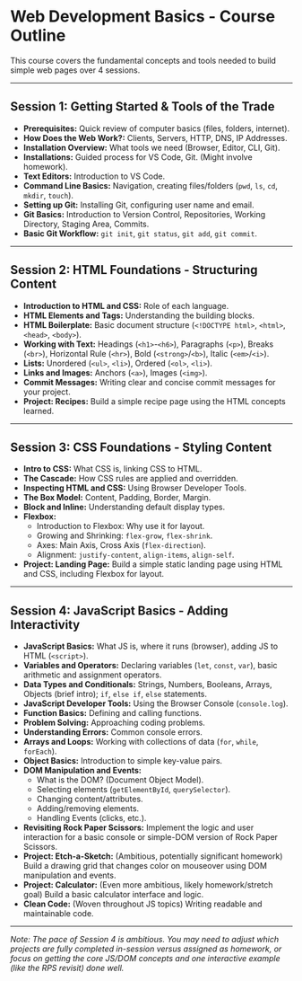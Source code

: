 # Web Development Basics - Course Outline

This course covers the fundamental concepts and tools needed to build simple web pages over 4 sessions.

---

## Session 1: Getting Started & Tools of the Trade

*   **Prerequisites:** Quick review of computer basics (files, folders, internet).
*   **How Does the Web Work?:** Clients, Servers, HTTP, DNS, IP Addresses.
*   **Installation Overview:** What tools we need (Browser, Editor, CLI, Git).
*   **Installations:** Guided process for VS Code, Git. (Might involve homework).
*   **Text Editors:** Introduction to VS Code.
*   **Command Line Basics:** Navigation, creating files/folders (`pwd`, `ls`, `cd`, `mkdir`, `touch`).
*   **Setting up Git:** Installing Git, configuring user name and email.
*   **Git Basics:** Introduction to Version Control, Repositories, Working Directory, Staging Area, Commits.
*   **Basic Git Workflow:** `git init`, `git status`, `git add`, `git commit`.

---

## Session 2: HTML Foundations - Structuring Content

*   **Introduction to HTML and CSS:** Role of each language.
*   **HTML Elements and Tags:** Understanding the building blocks.
*   **HTML Boilerplate:** Basic document structure (`<!DOCTYPE html>`, `<html>`, `<head>`, `<body>`).
*   **Working with Text:** Headings (`<h1>`-`<h6>`), Paragraphs (`<p>`), Breaks (`<br>`), Horizontal Rule (`<hr>`), Bold (`<strong>`/`<b>`), Italic (`<em>`/`<i>`).
*   **Lists:** Unordered (`<ul>`, `<li>`), Ordered (`<ol>`, `<li>`).
*   **Links and Images:** Anchors (`<a>`), Images (`<img>`).
*   **Commit Messages:** Writing clear and concise commit messages for your project.
*   **Project: Recipes:** Build a simple recipe page using the HTML concepts learned.

---

## Session 3: CSS Foundations - Styling Content

*   **Intro to CSS:** What CSS is, linking CSS to HTML.
*   **The Cascade:** How CSS rules are applied and overridden.
*   **Inspecting HTML and CSS:** Using Browser Developer Tools.
*   **The Box Model:** Content, Padding, Border, Margin.
*   **Block and Inline:** Understanding default display types.
*   **Flexbox:**
    *   Introduction to Flexbox: Why use it for layout.
    *   Growing and Shrinking: `flex-grow`, `flex-shrink`.
    *   Axes: Main Axis, Cross Axis (`flex-direction`).
    *   Alignment: `justify-content`, `align-items`, `align-self`.
*   **Project: Landing Page:** Build a simple static landing page using HTML and CSS, including Flexbox for layout.

---

## Session 4: JavaScript Basics - Adding Interactivity

*   **JavaScript Basics:** What JS is, where it runs (browser), adding JS to HTML (`<script>`).
*   **Variables and Operators:** Declaring variables (`let`, `const`, `var`), basic arithmetic and assignment operators.
*   **Data Types and Conditionals:** Strings, Numbers, Booleans, Arrays, Objects (brief intro); `if`, `else if`, `else` statements.
*   **JavaScript Developer Tools:** Using the Browser Console (`console.log`).
*   **Function Basics:** Defining and calling functions.
*   **Problem Solving:** Approaching coding problems.
*   **Understanding Errors:** Common console errors.
*   **Arrays and Loops:** Working with collections of data (`for`, `while`, `forEach`).
*   **Object Basics:** Introduction to simple key-value pairs.
*   **DOM Manipulation and Events:**
    *   What is the DOM? (Document Object Model).
    *   Selecting elements (`getElementById`, `querySelector`).
    *   Changing content/attributes.
    *   Adding/removing elements.
    *   Handling Events (clicks, etc.).
*   **Revisiting Rock Paper Scissors:** Implement the logic and user interaction for a basic console or simple-DOM version of Rock Paper Scissors.
*   **Project: Etch-a-Sketch:** (Ambitious, potentially significant homework) Build a drawing grid that changes color on mouseover using DOM manipulation and events.
*   **Project: Calculator:** (Even more ambitious, likely homework/stretch goal) Build a basic calculator interface and logic.
*   **Clean Code:** (Woven throughout JS topics) Writing readable and maintainable code.

---

*Note: The pace of Session 4 is ambitious. You may need to adjust which projects are fully completed in-session versus assigned as homework, or focus on getting the core JS/DOM concepts and one interactive example (like the RPS revisit) done well.*
